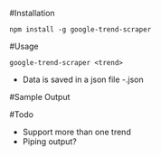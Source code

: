 #Installation

``````
npm install -g google-trend-scraper
``````

#Usage
``````
google-trend-scraper <trend>
``````

- Data is saved in a json file <trend>-<date>.json

#Sample Output


#Todo
- Support more than one trend
- Piping output?
